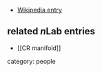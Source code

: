 

* [Wikipedia entry](http://en.wikipedia.org/wiki/Jürgen_Moser)

## related $n$Lab entries


* [[CR manifold]]

category: people
